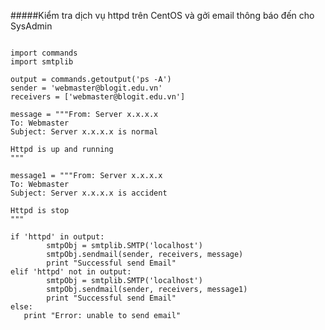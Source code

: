 #####Kiểm tra dịch vụ httpd trên CentOS và gởi email thông báo đến cho SysAdmin

<pre><code>
import commands
import smtplib

output = commands.getoutput('ps -A')
sender = 'webmaster@blogit.edu.vn'
receivers = ['webmaster@blogit.edu.vn']

message = """From: Server x.x.x.x <webmaster@blogit.edu.vn>
To: Webmaster <webmaster@blogit.edu.vn>
Subject: Server x.x.x.x is normal

Httpd is up and running
"""

message1 = """From: Server x.x.x.x <webmaster@blogit.edu.vn>
To: Webmaster <webmaster@blogit.edu.vn>
Subject: Server x.x.x.x is accident

Httpd is stop
"""

if 'httpd' in output:
        smtpObj = smtplib.SMTP('localhost')
        smtpObj.sendmail(sender, receivers, message)
        print "Successful send Email"
elif 'httpd' not in output:
        smtpObj = smtplib.SMTP('localhost')
        smtpObj.sendmail(sender, receivers, message1)
        print "Successful send Email"
else:
   print "Error: unable to send email"
